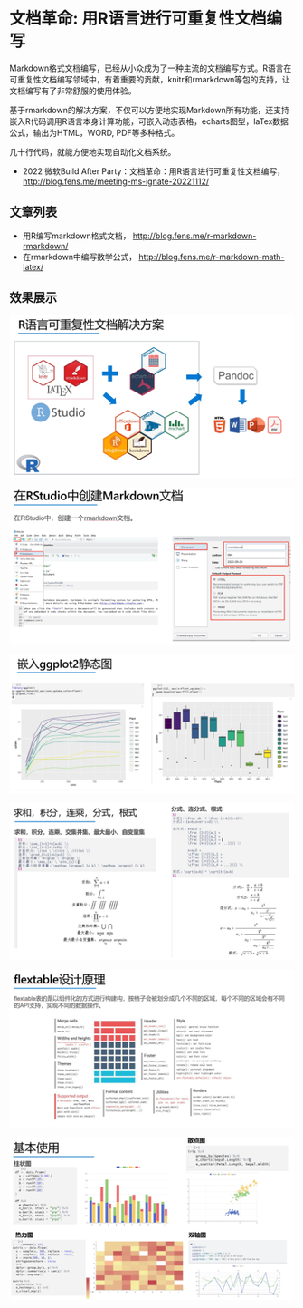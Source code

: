 # 文档革命: 用R语言进行可重复性文档编写

Markdown格式文档编写，已经从小众成为了一种主流的文档编写方式。R语言在可重复性文档编写领域中，有着重要的贡献，knitr和rmarkdown等包的支持，让文档编写有了非常舒服的使用体验。

基于rmarkdown的解决方案，不仅可以方便地实现Markdown所有功能，还支持嵌入R代码调用R语言本身计算功能，可嵌入动态表格，echarts图型，laTex数据公式，输出为HTML，WORD, PDF等多种格式。

几十行代码，就能方便地实现自动化文档系统。

+ 2022 微软Build After Party：文档革命：用R语言进行可重复性文档编写， <http://blog.fens.me/meeting-ms-ignate-20221112/>

## 文章列表

+ 用R编写markdown格式文档， <http://blog.fens.me/r-markdown-rmarkdown/>
+ 在rmarkdown中编写数学公式， <http://blog.fens.me/r-markdown-math-latex/>


## 效果展示

![图1](./img/01.jpg)

![图2](./img/02.jpg)

![图3](./img/03.jpg)

![图4](./img/04.jpg)

![图5](./img/05.jpg)

![图6](./img/06.jpg)

